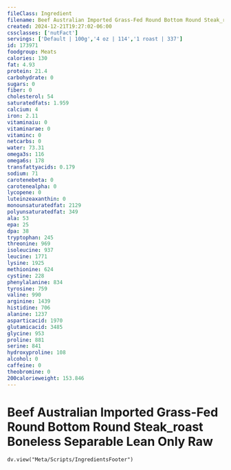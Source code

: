 ```yaml
---
fileClass: Ingredient
filename: Beef Australian Imported Grass-Fed Round Bottom Round Steak_roast Boneless Separable Lean Only Raw
created: 2024-12-21T19:27:02-06:00
cssclasses: ['nutFact']
servings: ['Default | 100g','4 oz | 114','1 roast | 337']
id: 173971
foodgroup: Meats
calories: 130
fat: 4.93
protein: 21.4
carbohydrate: 0
sugars: 0
fiber: 0
cholesterol: 54
saturatedfats: 1.959
calcium: 4
iron: 2.11
vitaminaiu: 0
vitaminarae: 0
vitaminc: 0
netcarbs: 0
water: 73.31
omega3s: 116
omega6s: 178
transfattyacids: 0.179
sodium: 71
carotenebeta: 0
carotenealpha: 0
lycopene: 0
luteinzeaxanthin: 0
monounsaturatedfat: 2129
polyunsaturatedfat: 349
ala: 53
epa: 25
dpa: 38
tryptophan: 245
threonine: 969
isoleucine: 937
leucine: 1771
lysine: 1925
methionine: 624
cystine: 228
phenylalanine: 834
tyrosine: 759
valine: 990
arginine: 1439
histidine: 706
alanine: 1237
asparticacid: 1970
glutamicacid: 3485
glycine: 953
proline: 881
serine: 841
hydroxyproline: 108
alcohol: 0
caffeine: 0
theobromine: 0
200calorieweight: 153.846
---
```


# Beef Australian Imported Grass-Fed Round Bottom Round Steak_roast Boneless Separable Lean Only Raw

```dataviewjs
dv.view("Meta/Scripts/IngredientsFooter")
```